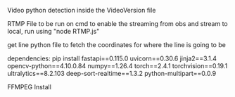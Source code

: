 Video python detection inside the VideoVersion file


RTMP File to be run on cmd to enable the streaming from obs and stream to local, run using "node RTMP.js"

get line python file to fetch the coordinates for where the line is going to be


dependencies:
pip install fastapi==0.115.0 uvicorn==0.30.6 jinja2==3.1.4 opencv-python==4.10.0.84 numpy==1.26.4 torch==2.4.1 torchvision==0.19.1 ultralytics==8.2.103 deep-sort-realtime==1.3.2 python-multipart==0.0.9

FFMPEG Install
